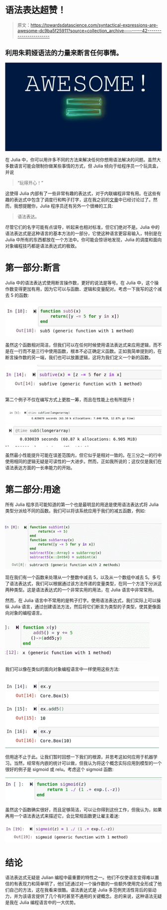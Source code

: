 # 语法表达超赞！

> 原文：<https://towardsdatascience.com/syntactical-expressions-are-awesome-dc9ba5f25911?source=collection_archive---------42----------------------->

## 利用朱莉娅语法的力量来断言任何事情。

![](img/0d692fb527324eac513fb3cc8e1fcde0.png)

在 Julia 中，你可以用许多不同的方法来解决任何你想用语法解决的问题。虽然大多数语言可能会限制你做某些事情的方式，但 Julia 倾向于给程序员一个玩具盒，并说

> “玩得开心！”

这使得 Julia 内部有了一些非常有趣的表达式，对于内联编程非常有用。在这些有趣的表达式中包含了调度行和鸭子打字，这在我之前的[文章](/turn-julia-into-python-and-duck-type-in-a-statically-typed-language-119f708936ff)中已经讨论过了。然而，我想提醒你，Julia 程序员还有另外一个很棒的工具:

> 语法表达。

尽管它们的名字可能有点误导，听起来也相对标准，但它们绝对不是。Julia 中的语法表达式是这种语言的基本方法的一部分，它使这种语言更容易输入，特别是在 Julia 中所有的东西都放在一个方法中。你可能会惊讶地发现，Julia 的调度和面向对象编程技巧都是语法表达式的极致。

# 第一部分:断言

Julia 中的语法表达式使用断言操作数，更好的说法是等号。在 Julia 中，这个操作数变得更加有用，因为它可以与函数、逻辑和变量配对。考虑一下我写的这个减去 5 的函数:

![](img/98e7a7135f172fc8af34186fdd544bba.png)

虽然这个函数相对简洁，但我们可以在任何时候使用语法表达式来应用逻辑，而不是在一行而不是三行中使用函数，根本不必正确定义函数。正如我简单提到的，在断言操作数的另一端，我们也可以放置逻辑，这将为我们定义一个新的函数。

![](img/86b1dd8e7f277aa0bc05fbcadde3fbf8.png)

第二个例子不仅在编写方式上更胜一筹，而且在性能上也有所提升！

![](img/496635c7f5b818db25c248fa6f632d97.png)![](img/7705b593cd8045b3de071e52cb280a34.png)

虽然最小性能提升可能在误差范围内，但它似乎是相对一致的。在三分之一的行中使用相同的逻辑无疑是可读性的一大进步。然而，正如我所说的；这仅仅是我们在语法表达方面的一长串能力的开始。

# 第二部分:用途

所有 Julia 程序员可能知道的第一个也是最明显的用途是使用语法表达式将 Julia 类型分派给不同的函数。我们可以将该系统应用于我们的减五函数，例如:

![](img/9fc366562445a0fe10087534caa0d02d.png)

现在我们有一个函数来处理从一个整数中减去 5，以及从一个数组中减去 5。多亏了语法表达式，我们可以根据通过该方法传递的变量类型，在同一个方法下分派这两种类型。这是语法表达式的一个非常实用的用法，在 Julia 语言中非常常用。

然而，在 Julia 语言中不常用的是鸭子打字。使用语法表达式，我们实际上可以操纵 Julia 语言，通过创建语法方法，然后将它们断言为类型的子类型，使其更像面向对象的编程语言。

![](img/b4547ac6622aebc97a6d2470d34e05e2.png)

我们可以像在类似的面向对象编程语言中一样使用这些方法:

![](img/d5bdaed95c41c87002d360cf70c29b41.png)

但用途不止于此。让我们暂时回想一下我们的根源，并思考这如何应用于机器学习。当然，经常有内嵌的统计可以做，但我认为将这个概念实际应用到模型的一个很好的例子是 sigmoid 或 relu。考虑这个 sigmoid 函数:

![](img/0a30455081e408d4384fa6d647aa5e5a.png)

虽然这个函数确实很好，而且足够简洁，可以让你得到这份工作，但我认为，如果再用一个语法表达式来描述它，会比常规函数更让雇主着迷:

![](img/5d481c63432b5c86cd12178f4b824e24.png)

# 结论

语法表达式无疑是 Julian 编程中最重要的特性之一。他们不仅使语言变得难以置信的有表现力和简单明了，他们还通过对一个操作数的一些额外使用完全形成了他们自己的方法，这在我看来很酷。语法表达式是 Julia 多范例灵活性背后的驱动力，并为该语言提供了几个有时甚至不通用的关键概念。总的来说，这种语法无疑是我在 Julia 编程语言中的一大优势。